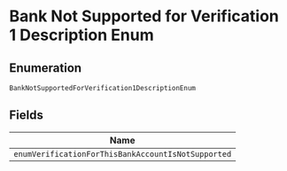 
# Bank Not Supported for Verification 1 Description Enum

## Enumeration

`BankNotSupportedForVerification1DescriptionEnum`

## Fields

| Name |
|  --- |
| `enumVerificationForThisBankAccountIsNotSupported` |

